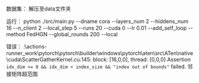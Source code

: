 数据集：
解压至data文件夹

运行：
python ./src/main.py --dname cora --layers_num 2 --hiddens_num 16 --n_client 2 --local_step 5 --runs 20 --cuda 0 --lr 0.01 --add_self_loop --method FedHGN --global_rounds 200 --local

错误：
:\actions-runner\_work\pytorch\pytorch\builder\windows\pytorch\aten\src\ATen\native\cuda\ScatterGatherKernel.cu:145: block: [16,0,0], thread: [0,0,0] Assertion `idx_dim >= 0 && idx_dim < index_size && "index out of bounds"` failed.
邻接矩阵超范围